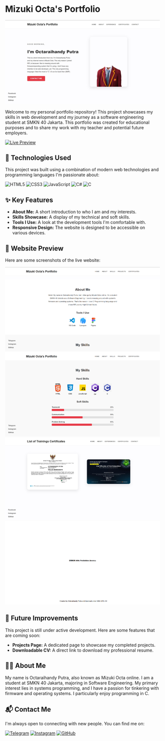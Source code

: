 # Mizuki Octa's Portfolio

![Mizuki Octa's Portfolio Banner](https://github.com/Octauuuzy/portfolio-smkn40/blob/main/preview/preview2.png)

Welcome to my personal portfolio repository! This project showcases my skills in web development and my journey as a software engineering student at SMKN 40 Jakarta. This portfolio was created for educational purposes and to share my work with my teacher and potential future employers.

[![Live Preview](https://img.shields.io/badge/Live-Preview-brightgreen?style=for-the-badge&logo=vercel)](https://projectocta.me)

## 🚀 Technologies Used

This project was built using a combination of modern web technologies and programming languages I'm passionate about:

<p align="left">
  <img src="https://img.shields.io/badge/html5%20-%23E34F26.svg?&style=for-the-badge&logo=html5&logoColor=white" alt="HTML5" />
  <img src="https://img.shields.io/badge/css3%20-%231572B6.svg?&style=for-the-badge&logo=css3&logoColor=white" alt="CSS3" />
  <img src="https://img.shields.io/badge/javascript%20-%23323330.svg?&style=for-the-badge&logo=javascript&logoColor=%23F7DF1E" alt="JavaScript" />
  <img src="https://img.shields.io/badge/c%23-%23239120.svg?&style=for-the-badge&logo=c-sharp&logoColor=white" alt="C#" />
  <img src="https://img.shields.io/badge/c%20-%2300599C.svg?&style=for-the-badge&logo=c&logoColor=white" alt="C" />
</p>

## ✨ Key Features

*   **About Me:** A short introduction to who I am and my interests.
*   **Skills Showcase:** A display of my technical and soft skills.
*   **Tools I Use:** A look at the development tools I'm comfortable with.
*   **Responsive Design:** The website is designed to be accessible on various devices.

## 📸 Website Preview

Here are some screenshots of the live website:

![Website Preview 1](https://github.com/Octauuuzy/portfolio-smkn40/blob/main/preview/aboutme.png)
![Error Handler](https://github.com/Octauuuzy/portfolio-smkn40/blob/main/preview/skills.png)
![About Me Page](https://github.com/Octauuuzy/portfolio-smkn40/blob/main/preview/preview1.png)
![Skills Section](https://github.com/Octauuuzy/portfolio-smkn40/blob/main/preview/err_handler.png)

## 🚧 Future Improvements

This project is still under active development. Here are some features that are coming soon:

*   **Projects Page:** A dedicated page to showcase my completed projects.
*   **Downloadable CV:** A direct link to download my professional resume.

## 👨‍💻 About Me

My name is Octaraihandy Putra, also known as Mizuki Octa online. I am a student at SMKN 40 Jakarta, majoring in Software Engineering. My primary interest lies in systems programming, and I have a passion for tinkering with firmware and operating systems. I particularly enjoy programming in C.

## 📬 Contact Me

I'm always open to connecting with new people. You can find me on:

<p align="left">
  <a href="https://t.me/Octauuzy" target="_blank"><img src="https://img.shields.io/badge/Telegram-2CA5E0?style=for-the-badge&logo=telegram&logoColor=white" alt="Telegram"></a>
  <a href="https://www.instagram.com/mizukii.octaa?igsh=cmt6N2ZmeGQxc2Y2" target="_blank"><img src="https://img.shields.io/badge/Instagram-E4405F?style=for-the-badge&logo=instagram&logoColor=white" alt="Instagram"></a>
  <a href="https://github.com/Octauuuzy" target="_blank"><img src="https://img.shields.io/badge/GitHub-181717?style=for-the-badge&logo=github&logoColor=white" alt="GitHub"></a>
</p>
